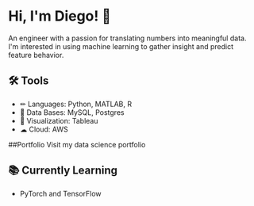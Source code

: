 
# Hi, I'm Diego! 👋

An engineer with a passion for translating numbers into meaningful data. I'm interested in using machine learning to gather insight and predict feature behavior. 

## 🛠 Tools
* ✏ Languages: Python, MATLAB, R 
* 🧱 Data Bases: MySQL, Postgres 
* 👀 Visualization: Tableau 
* ☁ Cloud: AWS 

##Portfolio 
Visit my data science portfolio 

## 📚 Currently Learning 
*  PyTorch and TensorFlow 
